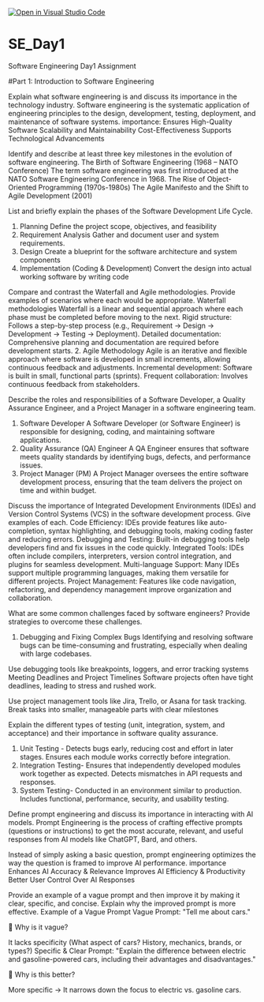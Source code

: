 [![Open in Visual Studio Code](https://classroom.github.com/assets/open-in-vscode-2e0aaae1b6195c2367325f4f02e2d04e9abb55f0b24a779b69b11b9e10269abc.svg)](https://classroom.github.com/online_ide?assignment_repo_id=18342617&assignment_repo_type=AssignmentRepo)
# SE_Day1
Software Engineering Day1 Assignment

#Part 1: Introduction to Software Engineering

Explain what software engineering is and discuss its importance in the technology industry.
Software engineering is the systematic application of engineering principles to the design, development, testing, deployment, and maintenance of software systems.
importance:
Ensures High-Quality Software
Scalability and Maintainability
Cost-Effectiveness
Supports Technological Advancements

Identify and describe at least three key milestones in the evolution of software engineering.
The Birth of Software Engineering (1968 – NATO Conference)
The term software engineering was first introduced at the NATO Software Engineering Conference in 1968.
The Rise of Object-Oriented Programming (1970s-1980s)
 The Agile Manifesto and the Shift to Agile Development (2001)


List and briefly explain the phases of the Software Development Life Cycle.
1. Planning
Define the project scope, objectives, and feasibility
2. Requirement Analysis
Gather and document user and system requirements.
3. Design
Create a blueprint for the software architecture and system components
4. Implementation (Coding & Development)
   Convert the design into actual working software by writing code

Compare and contrast the Waterfall and Agile methodologies. Provide examples of scenarios where each would be appropriate.
Waterfall methodologies
Waterfall is a linear and sequential approach where each phase must be completed before moving to the next.
Rigid structure: Follows a step-by-step process (e.g., Requirement → Design → Development → Testing → Deployment).
Detailed documentation: Comprehensive planning and documentation are required before development starts.
2. Agile Methodology
Agile is an iterative and flexible approach where software is developed in small increments, allowing continuous feedback and adjustments.
Incremental development: Software is built in small, functional parts (sprints).
Frequent collaboration: Involves continuous feedback from stakeholders.

Describe the roles and responsibilities of a Software Developer, a Quality Assurance Engineer, and a Project Manager in a software engineering team.
1. Software Developer
A Software Developer (or Software Engineer) is responsible for designing, coding, and maintaining software applications.
2. Quality Assurance (QA) Engineer
A QA Engineer ensures that software meets quality standards by identifying bugs, defects, and performance issues.
3. Project Manager (PM)
A Project Manager oversees the entire software development process, ensuring that the team delivers the project on time and within budget.

Discuss the importance of Integrated Development Environments (IDEs) and Version Control Systems (VCS) in the software development process. Give examples of each.
 Code Efficiency: IDEs provide features like auto-completion, syntax highlighting, and debugging tools, making coding faster and reducing errors.
 Debugging and Testing: Built-in debugging tools help developers find and fix issues in the code quickly.
 Integrated Tools: IDEs often include compilers, interpreters, version control integration, and plugins for seamless development.
 Multi-language Support: Many IDEs support multiple programming languages, making them versatile for different projects.
 Project Management: Features like code navigation, refactoring, and dependency management improve organization and collaboration.

What are some common challenges faced by software engineers? Provide strategies to overcome these challenges.
1. Debugging and Fixing Complex Bugs
 Identifying and resolving software bugs can be time-consuming and frustrating, especially when dealing with large codebases.

Use debugging tools like breakpoints, loggers, and error tracking systems
 Meeting Deadlines and Project Timelines
 Software projects often have tight deadlines, leading to stress and rushed work.

Use project management tools like Jira, Trello, or Asana for task tracking.
Break tasks into smaller, manageable parts with clear milestones

Explain the different types of testing (unit, integration, system, and acceptance) and their importance in software quality assurance.
1. Unit Testing -
Detects bugs early, reducing cost and effort in later stages.
Ensures each module works correctly before integration.
2. Integration Testing-
Ensures that independently developed modules work together as expected.
Detects mismatches in API requests and responses.
3. System Testing-
Conducted in an environment similar to production.
Includes functional, performance, security, and usability testing.


Define prompt engineering and discuss its importance in interacting with AI models.
Prompt Engineering is the process of crafting effective prompts (questions or instructions) to get the most accurate, relevant, and useful responses from AI models like ChatGPT, Bard, and others.

Instead of simply asking a basic question, prompt engineering optimizes the way the question is framed to improve AI performance.
                  importance
Enhances AI Accuracy & Relevance
Improves AI Efficiency & Productivity
Better User Control Over AI Responses

Provide an example of a vague prompt and then improve it by making it clear, specific, and concise. Explain why the improved prompt is more effective.
Example of a Vague Prompt
 Vague Prompt: "Tell me about cars."

🔹 Why is it vague?

It lacks specificity (What aspect of cars? History, mechanics, brands, or types?)
Specific & Clear Prompt: "Explain the difference between electric and gasoline-powered cars, including their advantages and disadvantages."

🔹 Why is this better?

More specific → It narrows down the focus to electric vs. gasoline cars.
